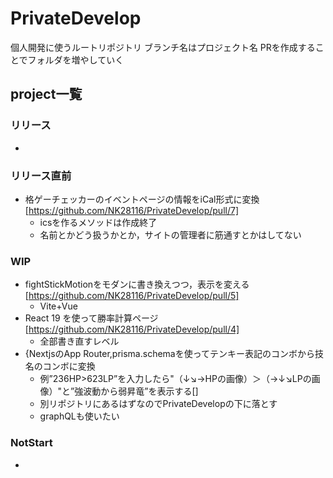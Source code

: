 # PrivateDevelop
個人開発に使うルートリポジトリ
ブランチ名はプロジェクト名
PRを作成することでフォルダを増やしていく


## project一覧
### リリース
- 
### リリース直前
- 格ゲーチェッカーのイベントページの情報をiCal形式に変換[https://github.com/NK28116/PrivateDevelop/pull/7]
  - icsを作るメソッドは作成終了
  - 名前とかどう扱うかとか，サイトの管理者に筋通すとかはしてない
### WIP
- fightStickMotionをモダンに書き換えつつ，表示を変える[https://github.com/NK28116/PrivateDevelop/pull/5]
  - Vite+Vue
- React 19 を使って勝率計算ページ[https://github.com/NK28116/PrivateDevelop/pull/4]
  - 全部書き直すレベル
- {NextjsのApp Router,prisma.schemaを使ってテンキー表記のコンボから技名のコンボに変換
  - 例”236HP>623LP”を入力したら"（↓↘️→HPの画像）＞（→↓↘︎LPの画像）"と”強波動から弱昇竜”を表示する[]
  - 別リポジトリにあるはずなのでPrivateDevelopの下に落とす
  - graphQLも使いたい

### NotStart
- 


